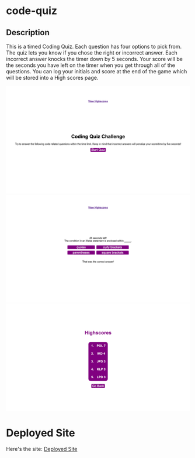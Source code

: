 # code-quiz

## Description

This is a timed Coding Quiz. Each question has four options to pick from. The quiz lets you know if you chose the right or incorrect answer. Each incorrect answer knocks the timer down by 5 seconds. Your score will be the seconds you have left on the timer when you get through all of the questions. You can log your initials and score at the end of the game which will be stored into a High scores page.

![code-quiz](assets/css/images/intropage.png)
![question-page](assets/css/images/questionpage.png)
![highscores](assets/css/images/highscores.png)

# Deployed Site

Here's the site:
[Deployed Site](https://jdinh3.github.io/code-quiz/)
